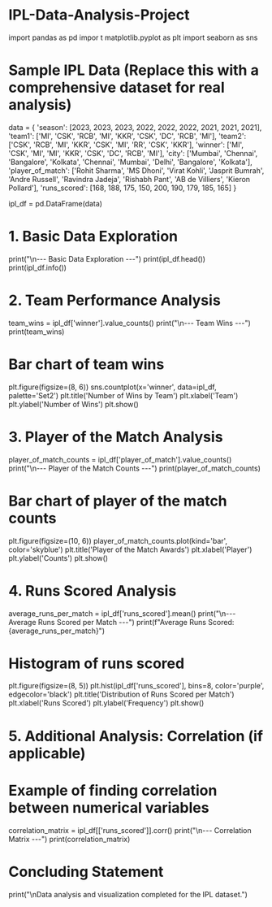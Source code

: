 # IPL-Data-Analysis-Project
import pandas as pd
impor
t matplotlib.pyplot as plt
import seaborn as sns

# Sample IPL Data (Replace this with a comprehensive dataset for real analysis)
data = {
    'season': [2023, 2023, 2023, 2022, 2022, 2022, 2021, 2021, 2021],
    'team1': ['MI', 'CSK', 'RCB', 'MI', 'KKR', 'CSK', 'DC', 'RCB', 'MI'],
    'team2': ['CSK', 'RCB', 'MI', 'KKR', 'CSK', 'MI', 'RR', 'CSK', 'KKR'],
    'winner': ['MI', 'CSK', 'MI', 'MI', 'KKR', 'CSK', 'DC', 'RCB', 'MI'],
    'city': ['Mumbai', 'Chennai', 'Bangalore', 'Kolkata', 'Chennai', 'Mumbai', 'Delhi', 'Bangalore', 'Kolkata'],
    'player_of_match': ['Rohit Sharma', 'MS Dhoni', 'Virat Kohli', 'Jasprit Bumrah', 'Andre Russell', 'Ravindra Jadeja', 'Rishabh Pant', 'AB de Villiers', 'Kieron Pollard'],
    'runs_scored': [168, 188, 175, 150, 200, 190, 179, 185, 165]
}

ipl_df = pd.DataFrame(data)

# 1. Basic Data Exploration
print("\n--- Basic Data Exploration ---")
print(ipl_df.head())
print(ipl_df.info())

# 2. Team Performance Analysis
team_wins = ipl_df['winner'].value_counts()
print("\n--- Team Wins ---")
print(team_wins)

# Bar chart of team wins
plt.figure(figsize=(8, 6))
sns.countplot(x='winner', data=ipl_df, palette='Set2')
plt.title('Number of Wins by Team')
plt.xlabel('Team')
plt.ylabel('Number of Wins')
plt.show()

# 3. Player of the Match Analysis
player_of_match_counts = ipl_df['player_of_match'].value_counts()
print("\n--- Player of the Match Counts ---")
print(player_of_match_counts)

# Bar chart of player of the match counts
plt.figure(figsize=(10, 6))
player_of_match_counts.plot(kind='bar', color='skyblue')
plt.title('Player of the Match Awards')
plt.xlabel('Player')
plt.ylabel('Counts')
plt.show()

# 4. Runs Scored Analysis
average_runs_per_match = ipl_df['runs_scored'].mean()
print("\n--- Average Runs Scored per Match ---")
print(f"Average Runs Scored: {average_runs_per_match}")

# Histogram of runs scored
plt.figure(figsize=(8, 5))
plt.hist(ipl_df['runs_scored'], bins=8, color='purple', edgecolor='black')
plt.title('Distribution of Runs Scored per Match')
plt.xlabel('Runs Scored')
plt.ylabel('Frequency')
plt.show()

# 5. Additional Analysis: Correlation (if applicable)
# Example of finding correlation between numerical variables
correlation_matrix = ipl_df[['runs_scored']].corr()
print("\n--- Correlation Matrix ---")
print(correlation_matrix)

# Concluding Statement
print("\nData analysis and visualization completed for the IPL dataset.")
